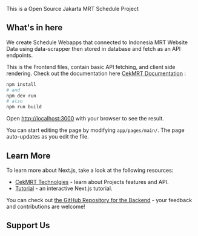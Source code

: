 This is a Open Source Jakarta MRT Schedule Project

## What's in here

We create Schedule Webapps that connected to Indonesia MRT Website Data using data-scrapper
then stored in database and fetch as an API endpoints.

This is the Frontend files, contain basic API fetching, and client side rendering. Check out the documentation
here [CekMRT Documentation](https://cek-mrt.vercel.app/docs/) 
:

```bash
npm install 
# and
npm dev run
# also
npm run build
```

Open [http://localhost:3000](http://localhost:3000) with your browser to see the result.

You can start editing the page by modifying `app/pages/main/`. The page auto-updates as you edit the file.



## Learn More

To learn more about Next.js, take a look at the following resources:

- [CekMRT Technolgies](https://cek-mrt.vercel.app/docs/) - learn about Projects features and API.
- [Tutorial](https://cek-mrt.vercel.app/tutorial/) - an interactive Next.js tutorial.

You can check out [the GitHub Repository for the Backend](https://github.com/vercel/next.js/) - your feedback and contributions are welcome!

## Support Us



